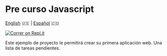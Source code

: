 # Pre curso Javascript

[English](README.md) 🇺🇸 | [Español](README.es.md) 🇨🇴

[![Correr on Repl.it](https://repl.it/@jgbernalp/pre-course-javascript)](https://repl.it/@jgbernalp/pre-course-javascript)

Este ejemplo de proyecto le permitirá crear su primera aplicación web. Una lista de tareas pendientes.
